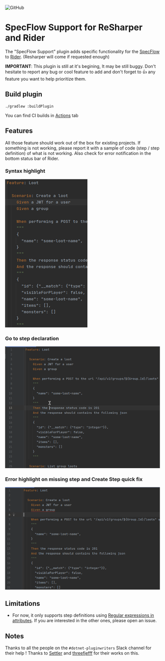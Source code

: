 ![GitHub](https://img.shields.io/github/license/Socolin/resharper-specflow)

# SpecFlow Support for ReSharper and Rider
The "SpecFlow Support" plugin adds specific functionality for the [SpecFlow](https://specflow.org/) to [Rider](https://www.jetbrains.com/rider/). (Resharper will come if requested enough)

**IMPORTANT**: This plugin is still at it's begining, It may be still buggy. Don't hesitate to report any bug or cool feature to add and don't forget to :+1: any feature you want to help prioritize them.

## Build plugin

```shell
./gradlew :buildPlugin
```

You can find CI builds in [Actions](https://github.com/Socolin/resharper-specflow/actions) tab

## Features

All those feature should work out of the box for existing projects. If something is not working, please report it with a sample of code (step / step definition) of what is not working. Also check for error notification in the bottom status bar of Rider.

### Syntax highlight

![Syntax highlight](doc/images/SpecflowSyntaxHighlight.png)

### Go to step declaration

![Go to declaration example](doc/images/GoToStepDeclaration.gif)

### Error highlight on missing step and Create Step quick fix

![Quick fix example](doc/images/QuickFixCreateStep.gif)

## Limitations

- For now, it only supports step definitions using [Regular expressions in attributes](https://docs.specflow.org/projects/specflow/en/latest/Bindings/Step-Definitions.html#step-matching-styles-rules). If you are interested in the other ones, please open an issue.

## Notes

Thanks to all the people on the `#dotnet-pluginwriters` Slack channel for their help !
Thanks to [Settler](https://github.com/Settler) and [threefjefff](https://github.com/threefjefff) for their works on this.